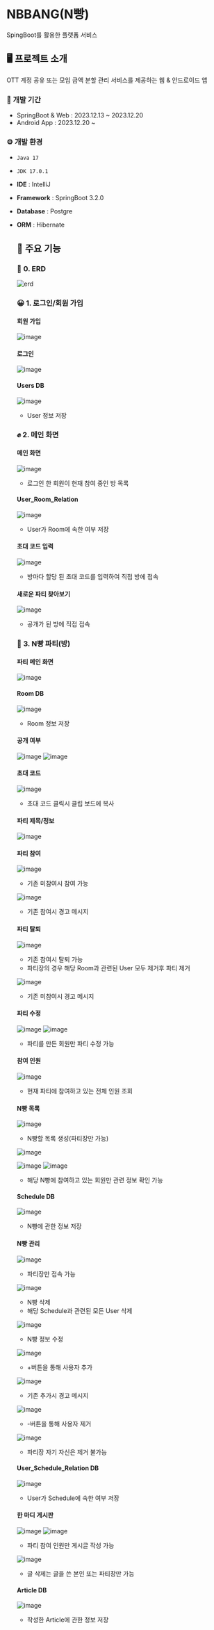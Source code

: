 # NBBANG(N빵)
SpingBoot를 활용한 플랫폼 서비스

## 🖥️ 프로젝트 소개
OTT 계정 공유 또는 모임 금액 분할 관리 서비스를 제공하는 웹 & 안드로이드 앱

### 📆 개발 기간
* SpringBoot & Web : 2023.12.13 ~ 2023.12.20
* Android App : 2023.12.20 ~ 

### ⚙️ 개발 환경
- `Java 17`
- `JDK 17.0.1`
- **IDE** : IntelliJ
- **Framework** : SpringBoot 3.2.0
- **Database** : Postgre
- **ORM** : Hibernate

  ## 📌 주요 기능

  ### 🌳 0. ERD
  ![erd](https://github.com/Insoo-Hwang/NBBANG/assets/70841847/0dc514c3-7665-4507-82a9-65ef0b368cb0)


  ### 😀 1. 로그인/회원 가입
  #### 회원 가입
  ![image](https://github.com/Insoo-Hwang/NBBANG/assets/70841847/62dfe4cf-2676-40e2-8f7f-26fcd0daa7bd)


  #### 로그인
  ![image](https://github.com/Insoo-Hwang/NBBANG/assets/70841847/8c6eee48-4cbe-444b-9fe8-31fac4d46c8b)


  #### Users DB
  ![image](https://github.com/Insoo-Hwang/NBBANG/assets/70841847/e132e89f-a625-4d89-9c44-d42c2ab3b57d)
  * User 정보 저장


  ### ✊ 2. 메인 화면
  #### 메인 화면
  ![image](https://github.com/Insoo-Hwang/NBBANG/assets/70841847/e050b3e2-07f9-4b9d-abe6-fd45c2c18a85)
  * 로그인 한 회원이 현재 참여 중인 방 목록

 
  #### User_Room_Relation
  ![image](https://github.com/Insoo-Hwang/NBBANG/assets/70841847/62f8ce7d-f802-46e3-9440-25d6bbb7dbf6)
  * User가 Room에 속한 여부 저장

 
  #### 초대 코드 입력
  ![image](https://github.com/Insoo-Hwang/NBBANG/assets/70841847/5684b3b1-5953-4977-a936-fbec88acd6a6)
  * 방마다 할당 된 초대 코드를 입력하여 직접 방에 접속

 
  #### 새로운 파티 찾아보기
  ![image](https://github.com/Insoo-Hwang/NBBANG/assets/70841847/a2d66a64-8d15-456d-a443-a3d74bc37a90)
  * 공개가 된 방에 직접 접속

 
  ### 🎈 3. N빵 파티(방)
  #### 파티 메인 화면
  ![image](https://github.com/Insoo-Hwang/NBBANG/assets/70841847/5b99b623-f1bd-4965-83ec-0c85ada58db6)


  #### Room DB
  ![image](https://github.com/Insoo-Hwang/NBBANG/assets/70841847/fba2f80f-e077-40f8-87da-107013dee0e5)
  * Room 정보 저장

 
  #### 공개 여부
  ![image](https://github.com/Insoo-Hwang/NBBANG/assets/70841847/35229eeb-133f-4eb1-bb81-cbdeccd9acf6)
  ![image](https://github.com/Insoo-Hwang/NBBANG/assets/70841847/d212f90a-64ff-4fee-836c-b9ac32c1ec00)


  #### 초대 코드
  ![image](https://github.com/Insoo-Hwang/NBBANG/assets/70841847/2435d365-e5e4-42e6-902e-70e319436130)
  * 초대 코드 클릭시 클립 보드에 복사

 
  #### 파티 제목/정보
  ![image](https://github.com/Insoo-Hwang/NBBANG/assets/70841847/6b98ae95-8266-4675-867f-58640e8dca6e)


  #### 파티 참여
  ![image](https://github.com/Insoo-Hwang/NBBANG/assets/70841847/403970df-b430-4b29-adc3-e81f82681390)
  * 기존 미참여시 참여 가능


  ![image](https://github.com/Insoo-Hwang/NBBANG/assets/70841847/6bb0eac5-8af6-4564-b0ca-d92c8cbbc115)
  * 기존 참여시 경고 메시지


  #### 파티 탈퇴
  ![image](https://github.com/Insoo-Hwang/NBBANG/assets/70841847/01a144b3-5e0b-4dfd-a603-1364cf0030cc)
  * 기존 참여시 탈퇴 가능
  * 파티장의 경우 해당 Room과 관련된 User 모두 제거후 파티 제거


  ![image](https://github.com/Insoo-Hwang/NBBANG/assets/70841847/3bc57d4c-15d0-4dc6-bc0d-d666acf7a5e6)
  * 기존 미참여시 경고 메시지


  #### 파티 수정
  ![image](https://github.com/Insoo-Hwang/NBBANG/assets/70841847/24868965-d131-4a55-9b7c-6d820e4edefa)
  ![image](https://github.com/Insoo-Hwang/NBBANG/assets/70841847/4462473c-471b-4158-bd51-9f2abf2c0ff8)
  * 파티를 만든 회원만 파티 수정 가능


  #### 참여 인원
  ![image](https://github.com/Insoo-Hwang/NBBANG/assets/70841847/fb703375-310b-4f7e-ac42-d02fd0a04e93)
  * 현재 파티에 참여하고 있는 전체 인원 조회

 
  #### N빵 목록
  ![image](https://github.com/Insoo-Hwang/NBBANG/assets/70841847/34bff051-e432-43eb-a80c-2c51994abe9a)
  * N빵할 목록 생성(파티장만 가능)


  ![image](https://github.com/Insoo-Hwang/NBBANG/assets/70841847/9825c4af-901d-4ce7-8032-fcb1f2bbf60b)


  ![image](https://github.com/Insoo-Hwang/NBBANG/assets/70841847/db49dfbb-7209-4288-bb0f-b536cc76c8ed)
  ![image](https://github.com/Insoo-Hwang/NBBANG/assets/70841847/4f5495d4-b5a1-4fc1-8503-6d2499e4449f)
  * 해당 N빵에 참여하고 있는 회원만 관련 정보 확인 가능


  #### Schedule DB
  ![image](https://github.com/Insoo-Hwang/NBBANG/assets/70841847/7210b1fa-0708-46e5-96ac-7eae888bb658)
  * N빵에 관한 정보 저장

 
  #### N빵 관리
  ![image](https://github.com/Insoo-Hwang/NBBANG/assets/70841847/f6b8ab81-f759-4d91-9738-7e9c3e1027f6)
  * 파티장만 접속 가능

 
  ![image](https://github.com/Insoo-Hwang/NBBANG/assets/70841847/ca54cd4e-2957-4649-b073-f69f71153fb4)
  * N빵 삭제
  * 해당 Schedule과 관련된 모든 User 삭제

 
  ![image](https://github.com/Insoo-Hwang/NBBANG/assets/70841847/7b9869e2-253f-4141-a00f-fd3c315afd38)
  * N빵 정보 수정


  ![image](https://github.com/Insoo-Hwang/NBBANG/assets/70841847/db9e818a-97f9-40ef-a240-a6eb34897f37)
  * +버튼을 통해 사용자 추가


  ![image](https://github.com/Insoo-Hwang/NBBANG/assets/70841847/177da938-14c0-4e7f-8778-4c9f67821767)
  * 기존 추가시 경고 메시지

 
  ![image](https://github.com/Insoo-Hwang/NBBANG/assets/70841847/d86d1316-5767-4f75-92bf-59615f777e5f)
  * -버튼을 통해 사용자 제거

 
  ![image](https://github.com/Insoo-Hwang/NBBANG/assets/70841847/6c2b1f99-2bda-4ea0-971c-6e43b93fbbc6)
  * 파티장 자기 자신은 제거 불가능

 
  #### User_Schedule_Relation DB
  ![image](https://github.com/Insoo-Hwang/NBBANG/assets/70841847/a42ed619-4d28-46e0-a734-0ca32a4bb49e)
  * User가 Schedule에 속한 여부 저장

 
  #### 한 마디 게시판
  ![image](https://github.com/Insoo-Hwang/NBBANG/assets/70841847/fc1f5250-39f2-45ba-b923-85020c17f88a)
  ![image](https://github.com/Insoo-Hwang/NBBANG/assets/70841847/50d899ec-c515-4773-8176-34ed73e0c0b5)
  * 파티 참여 인원만 게시글 작성 가능

 
  ![image](https://github.com/Insoo-Hwang/NBBANG/assets/70841847/4fccf2c7-0f4e-4050-b902-1e8ef21541bd)
  * 글 삭제는 글을 쓴 본인 또는 파티장만 가능

 
  #### Article DB
  ![image](https://github.com/Insoo-Hwang/NBBANG/assets/70841847/e8ae0dfe-99ff-4a72-834e-634f8ce5a8ff)
  * 작성한 Article에 관한 정보 저장
